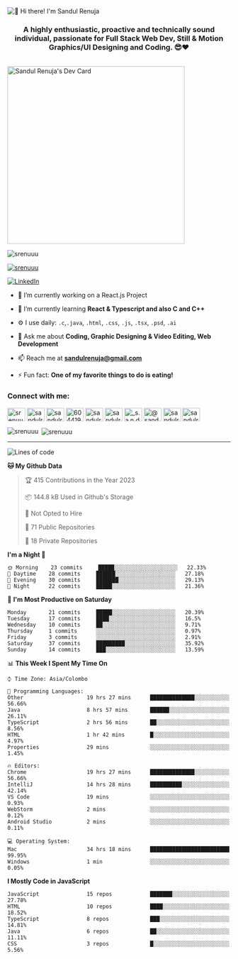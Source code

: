 <img src="https://user-images.githubusercontent.com/49369577/97047278-562d0200-1596-11eb-8a4f-656b2acf2b6a.gif" alt="👋 Hi there! I'm Sandul Renuja" title="👋 Hi there! I'm Sandul Renuja"/>
<h3 align="center">A highly enthusiastic, proactive and technically sound individual, passionate for Full Stack Web Dev, Still & Motion Graphics/UI Designing and Coding. 😎❤</h3>
<br>
<a href="https://app.daily.dev/sandulr"><img src="https://api.daily.dev/devcards/0ac820e4d7bf4fb8a52823b51c67f13e.png?r=0uy" width="400" alt="Sandul Renuja's Dev Card"/></a>
<br>
<p align="left"> <img src="https://komarev.com/ghpvc/?username=srenuuu&label=Profile%20views&color=43cc11&style=flat" alt="srenuuu" /> </p>

<p align="left"> <a href="https://github.com/ryo-ma/github-profile-trophy"><img src="https://github-profile-trophy.vercel.app/?username=srenuuu&title=Commit,PullRequest,Repository" alt="srenuuu" /></a> </p>

<p align="left">
   <a href="https://linkedin.com/in/sandulr/" target="_blank">
      <img src="https://img.shields.io/badge/-Sandul Renuja-blue?style=for-the-badge&logo=Linkedin" alt="LinkedIn">
   </a>
</p>

- 🔭 I’m currently working on a React.js Project
- 🌱 I’m currently learning **React & Typescript and also C and C++**
- ⚙️ I use daily: `.c`,`.java`, `.html`, `.css`, `.js`, `.tsx`, `.psd`, `.ai`
- 💬 Ask me about **Coding, Graphic Designing & Video Editing, Web Development**
- 📫 Reach me at **sandulrenuja@gmail.com**

- ⚡ Fun fact: **One of my favorite things to do is eating!**

<h3 align="left">Connect with me:</h3>
<p align="left">
<a href="https://dev.to/srenuuu" target="blank"><img align="center" src="https://cdn.jsdelivr.net/npm/simple-icons@3.0.1/icons/dev-dot-to.svg" alt="srenuuu" height="30" width="40" /></a>
<a href="https://twitter.com/sandulr" target="blank"><img align="center" src="https://cdn.jsdelivr.net/npm/simple-icons@3.0.1/icons/twitter.svg" alt="sandulr" height="30" width="40" /></a>
<a href="https://linkedin.com/in/sandulr" target="blank"><img align="center" src="https://cdn.jsdelivr.net/npm/simple-icons@3.0.1/icons/linkedin.svg" alt="sandulr" height="30" width="40" /></a>
<a href="https://stackoverflow.com/users/6044198" target="blank"><img align="center" src="https://cdn.jsdelivr.net/npm/simple-icons@3.0.1/icons/stackoverflow.svg" alt="6044198" height="30" width="40" /></a>
<a href="https://kaggle.com/sandulrenuja" target="blank"><img align="center" src="https://cdn.jsdelivr.net/npm/simple-icons@3.0.1/icons/kaggle.svg" alt="sandulrenuja" height="30" width="40" /></a>
<a href="https://fb.com/sandulrenuja" target="blank"><img align="center" src="https://cdn.jsdelivr.net/npm/simple-icons@3.0.1/icons/facebook.svg" alt="sandulrenuja" height="30" width="40" /></a>
<a href="https://instagram.com/_s.a.n.d.u.l_" target="blank"><img align="center" src="https://cdn.jsdelivr.net/npm/simple-icons@3.0.1/icons/instagram.svg" alt="_s.a.n.d.u.l_" height="30" width="40" /></a>
<a href="https://medium.com/@sandulrenuja" target="blank"><img align="center" src="https://cdn.jsdelivr.net/npm/simple-icons@3.0.1/icons/medium.svg" alt="@sandulrenuja" height="30" width="40" /></a>
<a href="https://www.codechef.com/users/sandulr" target="blank"><img align="center" src="https://cdn.jsdelivr.net/npm/simple-icons@3.1.0/icons/codechef.svg" alt="sandulr" height="30" width="40" /></a>
<a href="https://www.hackerrank.com/sandulrenuja" target="blank"><img align="center" src="https://cdn.jsdelivr.net/npm/simple-icons@3.0.1/icons/hackerrank.svg" alt="sandulrenuja" height="30" width="40" /></a>
</p>


<p><img align="left" src="https://github-readme-stats.vercel.app/api/top-langs?username=srenuuu&show_icons=true&locale=en&layout=compact" alt="srenuuu" /></p>

<p>&nbsp;<img align="center" src="https://github-readme-stats.vercel.app/api?username=srenuuu&show_icons=true&locale=en" alt="srenuuu" /></p>

<hr>

<!--START_SECTION:waka-->
![Lines of code](https://img.shields.io/badge/From%20Hello%20World%20I%27ve%20Written-0%20lines%20of%20code-blue)

**🐱 My Github Data** 

> 🏆 415 Contributions in the Year 2023
 > 
> 📦 144.8 kB Used in Github's Storage 
 > 
> 🚫 Not Opted to Hire
 > 
> 📜 71 Public Repositories
 > 
> 🔑 18 Private Repositories 

**I'm a Night 🦉** 

```text
🌞 Morning    23 commits     █████░░░░░░░░░░░░░░░░░░░░   22.33% 
🌆 Daytime    28 commits     ██████░░░░░░░░░░░░░░░░░░░   27.18% 
🌃 Evening    30 commits     ███████░░░░░░░░░░░░░░░░░░   29.13% 
🌙 Night      22 commits     █████░░░░░░░░░░░░░░░░░░░░   21.36%

```
📅 **I'm Most Productive on Saturday** 

```text
Monday       21 commits     █████░░░░░░░░░░░░░░░░░░░░   20.39% 
Tuesday      17 commits     ████░░░░░░░░░░░░░░░░░░░░░   16.5% 
Wednesday    10 commits     ██░░░░░░░░░░░░░░░░░░░░░░░   9.71% 
Thursday     1 commits      ░░░░░░░░░░░░░░░░░░░░░░░░░   0.97% 
Friday       3 commits      ░░░░░░░░░░░░░░░░░░░░░░░░░   2.91% 
Saturday     37 commits     █████████░░░░░░░░░░░░░░░░   35.92% 
Sunday       14 commits     ███░░░░░░░░░░░░░░░░░░░░░░   13.59%

```


📊 **This Week I Spent My Time On** 

```text
⌚︎ Time Zone: Asia/Colombo

💬 Programming Languages: 
Other                    19 hrs 27 mins      ██████████████░░░░░░░░░░░   56.66% 
Java                     8 hrs 57 mins       ██████░░░░░░░░░░░░░░░░░░░   26.11% 
TypeScript               2 hrs 56 mins       ██░░░░░░░░░░░░░░░░░░░░░░░   8.56% 
HTML                     1 hr 42 mins        █░░░░░░░░░░░░░░░░░░░░░░░░   4.97% 
Properties               29 mins             ░░░░░░░░░░░░░░░░░░░░░░░░░   1.45%

🔥 Editors: 
Chrome                   19 hrs 27 mins      ██████████████░░░░░░░░░░░   56.66% 
IntelliJ                 14 hrs 28 mins      ██████████░░░░░░░░░░░░░░░   42.14% 
VS Code                  19 mins             ░░░░░░░░░░░░░░░░░░░░░░░░░   0.93% 
WebStorm                 2 mins              ░░░░░░░░░░░░░░░░░░░░░░░░░   0.12% 
Android Studio           2 mins              ░░░░░░░░░░░░░░░░░░░░░░░░░   0.11%

💻 Operating System: 
Mac                      34 hrs 18 mins      █████████████████████████   99.95% 
Windows                  1 min               ░░░░░░░░░░░░░░░░░░░░░░░░░   0.05%

```

**I Mostly Code in JavaScript** 

```text
JavaScript               15 repos            ███████░░░░░░░░░░░░░░░░░░   27.78% 
HTML                     10 repos            ████░░░░░░░░░░░░░░░░░░░░░   18.52% 
TypeScript               8 repos             ███░░░░░░░░░░░░░░░░░░░░░░   14.81% 
Java                     6 repos             ██░░░░░░░░░░░░░░░░░░░░░░░   11.11% 
CSS                      3 repos             █░░░░░░░░░░░░░░░░░░░░░░░░   5.56%

```



<!--END_SECTION:waka-->
